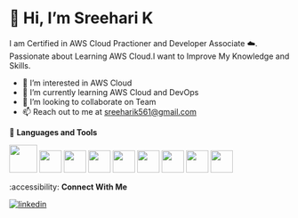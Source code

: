 # 👋 Hi, I’m Sreehari K

I am Certified in AWS Cloud Practioner and Developer Associate ☁️. Passionate about Learning AWS Cloud.I want to Improve My Knowledge and Skills.

- 👀 I’m interested in AWS Cloud
- 🌱 I’m currently learning AWS Cloud and DevOps
- 💞️ I’m looking to collaborate on Team
- 📫 Reach out to me at sreeharik561@gmail.com

 :handbag: **Languages and Tools**

 
<img src='https://user-images.githubusercontent.com/25181517/183570228-6a040b9f-3ddf-47a2-a201-743121dac664.png' width='50'> <img src='https://user-images.githubusercontent.com/25181517/183423507-c056a6f9-1ba8-4312-a350-19bcbc5a8697.png' width='40'> <img src='https://user-images.githubusercontent.com/25181517/192158957-b1256181-356c-46a3-beb9-487af08a6266.png' width='40'> <img src='https://user-images.githubusercontent.com/25181517/183896132-54262f2e-6d98-41e3-8888-e40ab5a17326.png' width='40'> <img src='https://user-images.githubusercontent.com/25181517/192108374-8da61ba1-99ec-41d7-80b8-fb2f7c0a4948.png' width='40'> <img src='https://user-images.githubusercontent.com/25181517/186884153-99edc188-e4aa-4c84-91b0-e2df260ebc33.png' width='40'>
<img src='https://user-images.githubusercontent.com/25181517/186884150-05e9ff6d-340e-4802-9533-2c3f02363ee3.png' width='40'>
<img src='https://user-images.githubusercontent.com/25181517/183896128-ec99105a-ec1a-4d85-b08b-1aa1620b2046.png' width='40'>
<img src='https://user-images.githubusercontent.com/25181517/192108891-d86b6220-e232-423a-bf5f-90903e6887c3.png' width='40'>


 :accessibility: **Connect With Me**

[![linkedin](https://github.com/shikhar1020jais1/Git-Social/blob/master/Icons/LinkedIn.png (LinkedIn))][4]

[4]: linkedin.com/in/sree-hari-k-7ab9581b9/


 











<!---
sreeharik2024/sreeharik2024 is a ✨ special ✨ repository because its `README.md` (this file) appears on your GitHub profile.
You can click the Preview link to take a look at your changes.
--->
